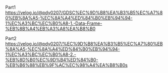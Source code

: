 Part1
https://velog.io/@pdy0207/GDSC%EC%9D%B8%EA%B3%B5%EC%A7%80%EB%8A%A5-%EC%8A%A4%ED%84%B0%EB%94%94-1%EC%A3%BC%EC%B0%A8-1.-Data-Frame-%EB%8B%A4%EB%A3%A8%EA%B8%B0

Part2
https://velog.io/@pdy0207/%EC%9D%B8%EA%B3%B5%EC%A7%80%EB%8A%A5-%EC%8A%A4%ED%84%B0%EB%94%94-1%EC%A3%BC%EC%B0%A8-2.-%EB%8D%B0%EC%9D%B4%ED%84%B0-%EB%B6%88%EB%9F%AC%EC%98%A4%EA%B8%B0s